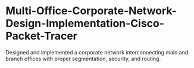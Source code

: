 # Multi-Office-Corporate-Network-Design-Implementation-Cisco-Packet-Tracer
Designed and implemented a corporate network interconnecting main and branch offices with proper segmentation, security, and routing.

